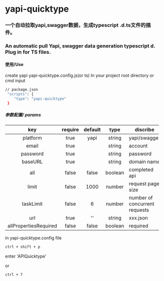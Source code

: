 # yapi-quicktype

### 一个自动拉取yapi,swagger数据，生成typescript .d.ts文件的插件。  
### An automatic pull Yapi, swagger data generation typescript d. Plug in for TS files.

#### 使用/Use
create yapi yapi-quicktype.config.js(or ts) In your project root directory or cmd input
``` bash
// package.json
 "scripts": {
    "type": "yapi-quicktype"
 }
```
##### 参数配置/ params
| key  | require |  default |  type | discribe | platform |  
| :--: | :-----: | :----: | :---: | -------- | ----- |
| platform | true | yapi | string | yapi/swagger | yapi |
| email | true |        | string | account | yapi |
| password | true |  | string | password | yapi |
| baseURL | true |  | string | domain name | yapi |
| all | false | false  | boolean | completed api | yapi |
| limit | false | 1000 | number | request page size | yapi |
| taskLimit | false | 6 | number | number of concurrent requests | yapi |
| url | true | '' | string | xxx.json | swagger |
| allPropertiesRequired | false | false | boolean | required | swagger |

in yapi-quicktype.config file
``` bash
ctrl + shift + p
```
enter 'APIQuicktype'

or  
```
ctrl + 7
```
